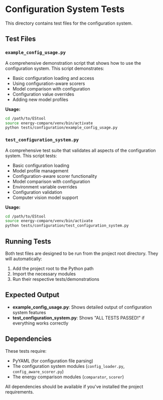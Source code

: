# Configuration System Tests

This directory contains test files for the configuration system.

## Test Files

### `example_config_usage.py`
A comprehensive demonstration script that shows how to use the configuration system. This script demonstrates:

- Basic configuration loading and access
- Using configuration-aware scorers
- Model comparison with configuration
- Configuration value overrides
- Adding new model profiles

**Usage:**
```bash
cd /path/to/EStool
source energy-compare/venv/bin/activate
python tests/configuration/example_config_usage.py
```

### `test_configuration_system.py`
A comprehensive test suite that validates all aspects of the configuration system. This script tests:

- Basic configuration loading
- Model profile management
- Configuration-aware scorer functionality
- Model comparison with configuration
- Environment variable overrides
- Configuration validation
- Computer vision model support

**Usage:**
```bash
cd /path/to/EStool
source energy-compare/venv/bin/activate
python tests/configuration/test_configuration_system.py
```

## Running Tests

Both test files are designed to be run from the project root directory. They will automatically:

1. Add the project root to the Python path
2. Import the necessary modules
3. Run their respective tests/demonstrations

## Expected Output

- **example_config_usage.py**: Shows detailed output of configuration system features
- **test_configuration_system.py**: Shows "ALL TESTS PASSED!" if everything works correctly

## Dependencies

These tests require:
- PyYAML (for configuration file parsing)
- The configuration system modules (`config_loader.py`, `config_aware_scorer.py`)
- The energy comparison modules (`comparator`, `scorer`)

All dependencies should be available if you've installed the project requirements.

